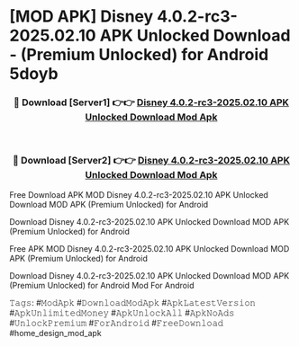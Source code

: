 # [MOD APK] Disney 4.0.2-rc3-2025.02.10 APK Unlocked Download - (Premium Unlocked) for Android 5doyb



<div align="center">
<h3>🔴 Download [Server1] 👉👉 <a href="https://momento.my/?title=Disney_4.0.2-rc3-2025.02.10_APK_Unlocked_Download">Disney 4.0.2-rc3-2025.02.10 APK Unlocked Download Mod Apk</a></h3><br>

<h3>🔴 Download [Server2] 👉👉 <a href="https://momento.my/?title=Disney_4.0.2-rc3-2025.02.10_APK_Unlocked_Download">Disney 4.0.2-rc3-2025.02.10 APK Unlocked Download Mod Apk</a></h3>
</div>



Free Download APK MOD Disney 4.0.2-rc3-2025.02.10 APK Unlocked Download MOD APK (Premium Unlocked) for Android

Download Disney 4.0.2-rc3-2025.02.10 APK Unlocked Download MOD APK (Premium Unlocked) for Android

Free APK MOD Disney 4.0.2-rc3-2025.02.10 APK Unlocked Download MOD APK (Premium Unlocked) for Android

Download Disney 4.0.2-rc3-2025.02.10 APK Unlocked Download MOD APK (Premium Unlocked) for Android Mod For Android

𝚃𝚊𝚐𝚜: #𝙼𝚘𝚍𝙰𝚙𝚔 #𝙳𝚘𝚠𝚗𝚕𝚘𝚊𝚍𝙼𝚘𝚍𝙰𝚙𝚔 #𝙰𝚙𝚔𝙻𝚊𝚝𝚎𝚜𝚝𝚅𝚎𝚛𝚜𝚒𝚘𝚗 #𝙰𝚙𝚔𝚄𝚗𝚕𝚒𝚖𝚒𝚝𝚎𝚍𝙼𝚘𝚗𝚎𝚢 #𝙰𝚙𝚔𝚄𝚗𝚕𝚘𝚌𝚔𝙰𝚕𝚕 #𝙰𝚙𝚔𝙽𝚘𝙰𝚍𝚜 #𝚄𝚗𝚕𝚘𝚌𝚔𝙿𝚛𝚎𝚖𝚒𝚞𝚖 #𝙵𝚘𝚛𝙰𝚗𝚍𝚛𝚘𝚒𝚍 #𝙵𝚛𝚎𝚎𝙳𝚘𝚠𝚗𝚕𝚘𝚊𝚍 #home_design_mod_apk
